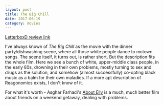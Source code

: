 ```yaml
---
layout: post
title: The Big Chill 
date: 2017-06-19
category: movies
---
```

 
[LetterboxD review link](https://letterboxd.com/samarthbhaskar/film/the-big-chill/)

I've always known of <em>The Big Chill</em> as the movie with the dinner party/dishwashing scene, where all those white people dance to motown songs. The scene itself, it turns out, is rather short. But the description fits the whole film. Here we see a bunch of white, upper-middle class people, in the early 80s, drowning in their own problems, mostly turning to sex and drugs as the solution, and somehow (almost successfully) co-opting black music as a balm for their own maladies. If a more apt description of Reagonomics exists, I don't know of it.  

For what it's worth - Asghar Farhadi's <a href="https://letterboxd.com/samarthbhaskar/film/about-elly/">About Elly</a> is a much, much better film about friends on a weekend getaway, dealing with problems.